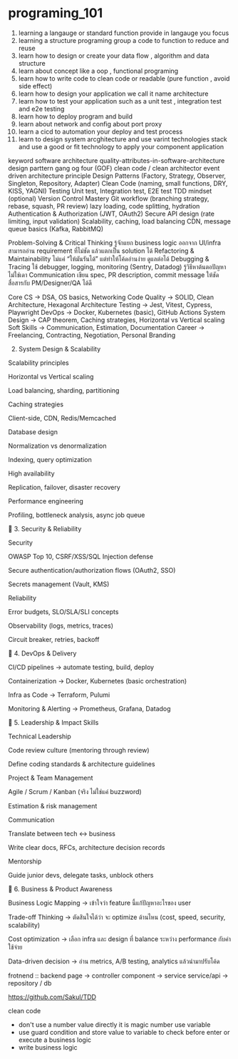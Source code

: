 # programing_101
1. learning a langauge or standard function provide in langauge you focus 
2. learning a structure programing group a code to function to reduce and reuse 
3. learn how to design or create your data flow , algorithm and data structure
4. learn about concept like a oop , functional programing
5. learn how to write code to clean code or readable (pure function , avoid side effect)
6. learn how to design your application we call it name architecture 
7. learn how to test your application such as a unit test , integration test and e2e testing 
8. learn how to deploy program and build 
9. learn about network and config about port proxy 
10. learn a cicd to automation your deploy and test process 
11. learn to design system arcghitecture and use varint technologies stack and use a good or fit technology to apply your component application  

keyword 
software architecture 
quality-attributes-in-software-architecture 
design parttern 
gang og four (GOF)
clean code / clean architector 
event driven architecture
principle 
Design Patterns (Factory, Strategy, Observer, Singleton, Repository, Adapter)
Clean Code (naming, small functions, DRY, KISS, YAGNI)
Testing
Unit test, Integration test, E2E test
TDD mindset (optional)
Version Control Mastery
Git workflow (branching strategy, rebase, squash, PR review)
lazy loading, code splitting, hydration
Authentication & Authorization (JWT, OAuth2)
Secure API design (rate limiting, input validation)
Scalability, caching, load balancing
CDN, message queue basics (Kafka, RabbitMQ)


Problem-Solving & Critical Thinking
รู้จักแยก business logic ออกจาก UI/infra
สามารถอ่าน requirement ที่ไม่ชัด แล้วแตกเป็น solution ได้
Refactoring & Maintainability
ไม่แค่ “ให้มันรันได้” แต่ทำให้โค้ดอ่านง่าย ดูแลต่อได้
Debugging & Tracing
ใช้ debugger, logging, monitoring (Sentry, Datadog)
รู้วิธีหาต้นตอปัญหา ไม่ใช่เดา
Communication
เขียน spec, PR description, commit message ให้ชัด
สื่อสารกับ PM/Designer/QA ได้ดี

Core CS → DSA, OS basics, Networking
Code Quality → SOLID, Clean Architecture, Hexagonal Architecture
Testing → Jest, Vitest, Cypress, Playwright
DevOps → Docker, Kubernetes (basic), GitHub Actions
System Design → CAP theorem, Caching strategies, Horizontal vs Vertical scaling
Soft Skills → Communication, Estimation, Documentation
Career → Freelancing, Contracting, Negotiation, Personal Branding


2. System Design & Scalability

Scalability principles

Horizontal vs Vertical scaling

Load balancing, sharding, partitioning

Caching strategies

Client-side, CDN, Redis/Memcached

Database design

Normalization vs denormalization

Indexing, query optimization

High availability

Replication, failover, disaster recovery

Performance engineering

Profiling, bottleneck analysis, async job queue

🔐 3. Security & Reliability

Security

OWASP Top 10, CSRF/XSS/SQL Injection defense

Secure authentication/authorization flows (OAuth2, SSO)

Secrets management (Vault, KMS)

Reliability

Error budgets, SLO/SLA/SLI concepts

Observability (logs, metrics, traces)

Circuit breaker, retries, backoff

🚀 4. DevOps & Delivery

CI/CD pipelines → automate testing, build, deploy

Containerization → Docker, Kubernetes (basic orchestration)

Infra as Code → Terraform, Pulumi

Monitoring & Alerting → Prometheus, Grafana, Datadog

👥 5. Leadership & Impact Skills

Technical Leadership

Code review culture (mentoring through review)

Define coding standards & architecture guidelines

Project & Team Management

Agile / Scrum / Kanban (จริง ไม่ใช่แค่ buzzword)

Estimation & risk management

Communication

Translate between tech ↔ business

Write clear docs, RFCs, architecture decision records

Mentorship

Guide junior devs, delegate tasks, unblock others

🧠 6. Business & Product Awareness

Business Logic Mapping → เข้าใจว่า feature นี้แก้ปัญหาอะไรของ user

Trade-off Thinking → ตัดสินใจได้ว่า จะ optimize ด้านไหน (cost, speed, security, scalability)

Cost optimization → เลือก infra และ design ที่ balance ระหว่าง performance กับค่าใช้จ่าย

Data-driven decision → อ่าน metrics, A/B testing, analytics แล้วนำมาปรับโค้ด




frotnend :: backend 
page -> controller 
component -> service 
service/api -> repository / db 

https://github.com/Sakul/TDD



clean code 
- don't use a number value directly it is magic number use variable 
- use guard condition and store value to variable to check before enter or execute a business logic 
- write business logic
